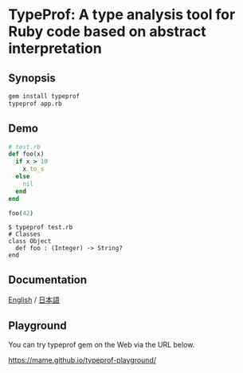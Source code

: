 # TypeProf: A type analysis tool for Ruby code based on abstract interpretation

## Synopsis

```sh
gem install typeprof
typeprof app.rb
```

## Demo

```rb
# test.rb
def foo(x)
  if x > 10
    x.to_s
  else
    nil
  end
end

foo(42)
```

```
$ typeprof test.rb
# Classes
class Object
  def foo : (Integer) -> String?
end
```

## Documentation

[English](doc/doc.md) / [日本語](doc/doc.ja.md)

## Playground

You can try typeprof gem on the Web via the URL below.

https://mame.github.io/typeprof-playground/
